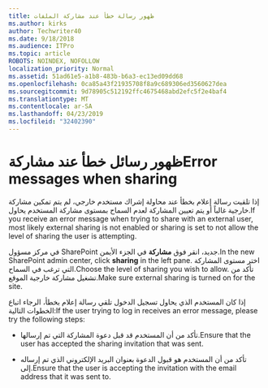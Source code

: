 ```yaml
---
title: ظهور رسالة خطأ عند مشاركة الملفات
ms.author: kirks
author: Techwriter40
ms.date: 9/18/2018
ms.audience: ITPro
ms.topic: article
ROBOTS: NOINDEX, NOFOLLOW
localization_priority: Normal
ms.assetid: 51ad61e5-a1b8-483b-b6a3-ec13ed09dd68
ms.openlocfilehash: 0ca85a43f21935708f8a9c689306ed3560627dea
ms.sourcegitcommit: 9d78905c512192ffc4675468abd2efc5f2e4baf4
ms.translationtype: MT
ms.contentlocale: ar-SA
ms.lasthandoff: 04/23/2019
ms.locfileid: "32402390"
---
```

# <a name="error-messages-when-sharing"></a><span data-ttu-id="0ac25-102">ظهور رسائل خطأ عند مشاركة</span><span class="sxs-lookup"><span data-stu-id="0ac25-102">Error messages when sharing</span></span>

<span data-ttu-id="0ac25-103">إذا تلقيت رسالة إعلام بخطأ عند محاولة إشراك مستخدم خارجي، لم يتم تمكين مشاركة خارجية غالباً أو يتم تعيين المشاركة لعدم السماح بمستوى مشاركة المستخدم يحاول.</span><span class="sxs-lookup"><span data-stu-id="0ac25-103">If you receive an error message when trying to share with an external user, most likely external sharing is not enabled or sharing is set to not allow the level of sharing the user is attempting.</span></span>
  
<span data-ttu-id="0ac25-104">في مركز مسؤول SharePoint جديد، انقر فوق **مشاركة** في الجزء الأيمن.</span><span class="sxs-lookup"><span data-stu-id="0ac25-104">In the  new SharePoint admin center, click **sharing** in the left pane.</span></span> <span data-ttu-id="0ac25-105">اختر مستوى المشاركة التي ترغب في السماح.</span><span class="sxs-lookup"><span data-stu-id="0ac25-105">Choose the level of sharing you wish to allow.</span></span> <span data-ttu-id="0ac25-106">تأكد من تشغيل مشاركة خارجية الموقع.</span><span class="sxs-lookup"><span data-stu-id="0ac25-106">Make sure external sharing is turned on for the site.</span></span> 
  
<span data-ttu-id="0ac25-107">إذا كان المستخدم الذي يحاول تسجيل الدخول تلقي رسالة إعلام بخطأ، الرجاء اتباع الخطوات التالية:</span><span class="sxs-lookup"><span data-stu-id="0ac25-107">If the user trying to log in receives an error message, please try the following steps:</span></span>
  
- <span data-ttu-id="0ac25-108">تأكد من أن المستخدم قد قبل دعوة المشاركة التي تم إرسالها.</span><span class="sxs-lookup"><span data-stu-id="0ac25-108">Ensure that the user has accepted the sharing invitation that was sent.</span></span>
    
- <span data-ttu-id="0ac25-109">تأكد من أن المستخدم هو قبول الدعوة بعنوان البريد الإلكتروني الذي تم إرساله إلى.</span><span class="sxs-lookup"><span data-stu-id="0ac25-109">Ensure that the user is accepting the invitation with the email address that it was sent to.</span></span>
    

